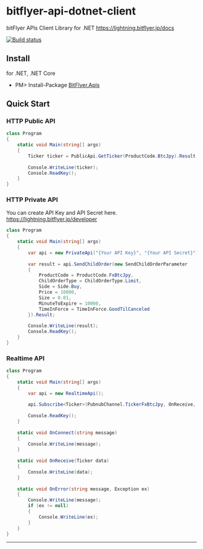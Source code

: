 # bitflyer-api-dotnet-client

bitFlyer APIs Client Library for .NET https://lightning.bitflyer.jp/docs

[![Build status](https://ci.appveyor.com/api/projects/status/ejbfftj9qdkc69mp/branch/master?svg=true)](https://ci.appveyor.com/project/kiyoaki/bitflyer-api-dotnet-client/branch/master)

Install
---
for .NET, .NET Core

* PM> Install-Package [BitFlyer.Apis](https://www.nuget.org/packages/BitFlyer.Apis)

Quick Start
---
### HTTP Public API

```csharp
class Program
{
    static void Main(string[] args)
    {
        Ticker ticker = PublicApi.GetTicker(ProductCode.BtcJpy).Result;
        
        Console.WriteLine(ticker);
        Console.ReadKey();
    }
}
```

### HTTP Private API

You can create API Key and API Secret here.
https://lightning.bitflyer.jp/developer

```csharp
class Program
{
    static void Main(string[] args)
    {
        var api = new PrivateApi("{Your API Key}", "{Your API Secret}");
        
        var result = api.SendChildOrder(new SendChildOrderParameter
        {
            ProductCode = ProductCode.FxBtcJpy,
            ChildOrderType = ChildOrderType.Limit,
            Side = Side.Buy,
            Price = 10000,
            Size = 0.01,
            MinuteToExpire = 10000,
            TimeInForce = TimeInForce.GoodTilCanceled
        }).Result;
        
        Console.WriteLine(result);
        Console.ReadKey();
    }
}
```

### Realtime API

```csharp
class Program
{
    static void Main(string[] args)
    {
        var api = new RealtimeApi();
        
        api.Subscribe<Ticker>(PubnubChannel.TickerFxBtcJpy, OnReceive, OnConnect, OnError);
        
        Console.ReadKey();
    }
    
    static void OnConnect(string message)
    {
        Console.WriteLine(message);
    }
    
    static void OnReceive(Ticker data)
    {
        Console.WriteLine(data);
    }
    
    static void OnError(string message, Exception ex)
    {
        Console.WriteLine(message);
        if (ex != null)
        {
            Console.WriteLine(ex);
        }
    }
}
```

---
